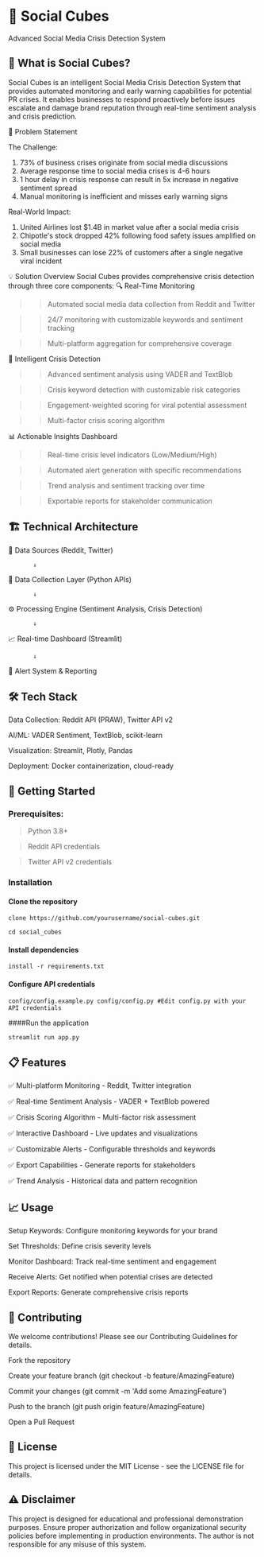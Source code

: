# 🚨 Social Cubes
Advanced Social Media Crisis Detection System

## 📖 What is Social Cubes?

Social Cubes is an intelligent Social Media Crisis Detection System that provides automated monitoring and early warning capabilities for potential PR crises. It enables businesses to respond proactively before issues escalate and damage brand reputation through real-time sentiment analysis and crisis prediction.

🎯 Problem Statement

The Challenge:
1. 73% of business crises originate from social media discussions
2. Average response time to social media crises is 4-6 hours
3. 1 hour delay in crisis response can result in 5x increase in negative sentiment spread
4. Manual monitoring is inefficient and misses early warning signs

Real-World Impact:
1. United Airlines lost $1.4B in market value after a social media crisis
2. Chipotle's stock dropped 42% following food safety issues amplified on social media
3. Small businesses can lose 22% of customers after a single negative viral incident

💡 Solution Overview
Social Cubes provides comprehensive crisis detection through three core components:
🔍 Real-Time Monitoring
>>Automated social media data collection from Reddit and Twitter

>>24/7 monitoring with customizable keywords and sentiment tracking

>>Multi-platform aggregation for comprehensive coverage

🧠 Intelligent Crisis Detection

>>Advanced sentiment analysis using VADER and TextBlob

>>Crisis keyword detection with customizable risk categories

>>Engagement-weighted scoring for viral potential assessment

>>Multi-factor crisis scoring algorithm

📊 Actionable Insights Dashboard

>>Real-time crisis level indicators (Low/Medium/High)

>>Automated alert generation with specific recommendations

>>Trend analysis and sentiment tracking over time

>>Exportable reports for stakeholder communication

## 🏗️ Technical Architecture

📱 Data Sources (Reddit, Twitter)

           ↓
           
🔄 Data Collection Layer (Python APIs)

           ↓
           
⚙️ Processing Engine (Sentiment Analysis, Crisis Detection)

           ↓          
📈 Real-time Dashboard (Streamlit)

           ↓
           
🚨 Alert System & Reporting

## 🛠️ Tech Stack

Data Collection: Reddit API (PRAW), Twitter API v2

AI/ML: VADER Sentiment, TextBlob, scikit-learn

Visualization: Streamlit, Plotly, Pandas

Deployment: Docker containerization, cloud-ready

## 🚀 Getting Started
### Prerequisites:

> Python 3.8+

> Reddit API credentials

> Twitter API v2 credentials

### Installation

#### Clone the repository

```clone https://github.com/yourusername/social-cubes.git```

```cd social_cubes```

#### Install dependencies

```install -r requirements.txt```

#### Configure API credentials

```config/config.example.py config/config.py #Edit config.py with your API credentials```


####Run the application

```streamlit run app.py```

## 📋 Features

✅ Multi-platform Monitoring - Reddit, Twitter integration

✅ Real-time Sentiment Analysis - VADER + TextBlob powered

✅ Crisis Scoring Algorithm - Multi-factor risk assessment

✅ Interactive Dashboard - Live updates and visualizations

✅ Customizable Alerts - Configurable thresholds and keywords

✅ Export Capabilities - Generate reports for stakeholders

✅ Trend Analysis - Historical data and pattern recognition

## 📈 Usage

Setup Keywords: Configure monitoring keywords for your brand

Set Thresholds: Define crisis severity levels

Monitor Dashboard: Track real-time sentiment and engagement

Receive Alerts: Get notified when potential crises are detected

Export Reports: Generate comprehensive crisis reports

## 🤝 Contributing
We welcome contributions! Please see our Contributing Guidelines for details.

Fork the repository

Create your feature branch (git checkout -b feature/AmazingFeature)

Commit your changes (git commit -m 'Add some AmazingFeature')

Push to the branch (git push origin feature/AmazingFeature)

Open a Pull Request

## 📄 License

This project is licensed under the MIT License - see the LICENSE file for details.

## ⚠️ Disclaimer
This project is designed for educational and professional demonstration purposes. Ensure proper authorization and follow organizational security policies before implementing in production environments. The author is not responsible for any misuse of this system.

